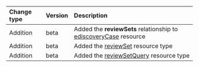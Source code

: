 ### 

| **Change type** | **Version** | **Description** |
|:---|:---|:---|
|Addition|beta|Added the **reviewSets** relationship to [ediscoveryCase](/graph/api/resources/ediscoveryCase?view=graph-rest-beta) resource|
|Addition|beta|Added the [reviewSet](/graph/api/-reviewSet?view=graph-rest-beta) resource type|
|Addition|beta|Added the [reviewSetQuery](/graph/api/-reviewSetQuery?view=graph-rest-beta) resource type|
